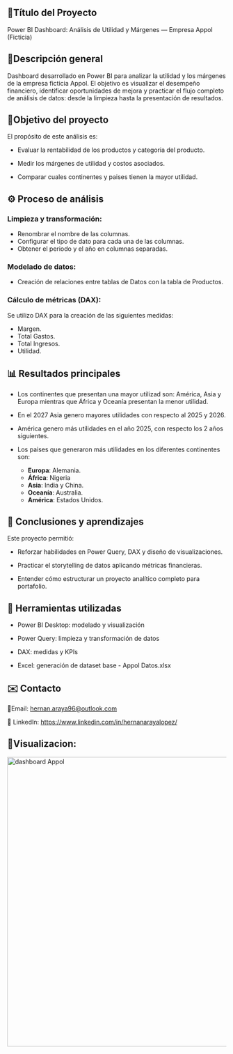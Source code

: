 ## 🧭Título del Proyecto
Power BI Dashboard: Análisis de Utilidad y Márgenes — Empresa Appol (Ficticia)


## 📘Descripción general
Dashboard desarrollado en Power BI para analizar la utilidad y los márgenes de la empresa ficticia Appol.
El objetivo es visualizar el desempeño financiero, identificar oportunidades de mejora y practicar el flujo completo de análisis de datos: desde la limpieza hasta la presentación de resultados.

## 🎯Objetivo del proyecto

El propósito de este análisis es:

* Evaluar la rentabilidad de los productos y categoria del producto.

* Medir los márgenes de utilidad y costos asociados.

* Comparar cuales continentes y paises tienen la mayor utilidad.



## ⚙️ Proceso de análisis

### Limpieza y transformación:

- Renombrar el nombre de las columnas.
- Configurar el tipo de dato para cada una de las columnas.
- Obtener el periodo y el año en columnas separadas.

### Modelado de datos:

- Creación de relaciones entre tablas de Datos con la tabla de Productos.

### Cálculo de métricas (DAX):

Se utilizo DAX para la creación de las siguientes medidas:
* Margen.
* Total Gastos.
* Total Ingresos.
* Utilidad.


## 📊 Resultados principales

* Los continentes que presentan una mayor utilizad son: América, Asia y Europa mientras que África y Oceanía presentan la menor utilidad.

* En el 2027 Asia genero mayores utilidades con respecto al 2025 y 2026.

* América genero más utilidades en el año 2025, con respecto los 2 años siguientes.

* Los paises que generaron más utilidades en los diferentes continentes son: 
  - **Europa**: Alemania.
  - **África**: Nigeria
  - **Asia**: India y China.
  - **Oceanía**: Australia.
  - **América**: Estados Unidos.


## 🧠 Conclusiones y aprendizajes

Este proyecto permitió:

- Reforzar habilidades en Power Query, DAX y diseño de visualizaciones.

- Practicar el storytelling de datos aplicando métricas financieras.

- Entender cómo estructurar un proyecto analítico completo para portafolio.

## 🧰 Herramientas utilizadas

* Power BI Desktop: modelado y visualización

* Power Query: limpieza y transformación de datos

* DAX: medidas y KPIs

* Excel: generación de dataset base - Appol Datos.xlsx


## ✉️ Contacto

📧Email: hernan.araya96@outlook.com

💼 LinkedIn: https://www.linkedin.com/in/hernanarayalopez/



## 🎯Visualizacion:

<img width="1180" height="665" alt="dashboard Appol" src="https://github.com/user-attachments/assets/ce85fbae-a43c-4be5-85dc-b55be3d2c6f3" />


